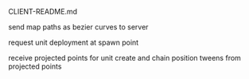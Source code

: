CLIENT-README.md

send map paths as bezier curves to server

request unit deployment at spawn point

receive projected points for unit
create and chain position tweens from projected points
